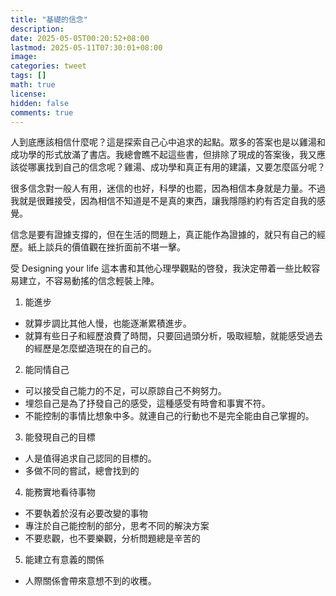 ```yaml
---
title: "基礎的信念"
description: 
date: 2025-05-05T00:20:52+08:00
lastmod: 2025-05-11T07:30:01+08:00
image: 
categories: tweet
tags: []
math: true
license: 
hidden: false
comments: true
---
```


人到底應該相信什麼呢？這是探索自己心中追求的起點。眾多的答案也是以雞湯和成功學的形式放滿了書店。我總會瞧不起這些書，但排除了現成的答案後，我又應該從哪裏找到自己的信念呢？雞湯、成功學和真正有用的建議，又要怎麼區分呢？

很多信念對一般人有用，迷信的也好，科學的也罷，因為相信本身就是力量。不過我就是很難接受，因為相信不知道是不是真的東西，讓我隱隱約約有否定自我的感覺。

信念是要有證據支撐的，但在生活的問題上，真正能作為證據的，就只有自己的經歷。紙上談兵的價值觀在挫折面前不堪一擊。

受 Designing your life 這本書和其他心理學觀點的啓發，我決定帶着一些比較容易建立，不容易動搖的信念輕裝上陣。

1. 能進步
- 就算步調比其他人慢，也能逐漸累積進步。
- 就算有些日子和經歷浪費了時間，只要回過頭分析，吸取經驗，就能感受過去的經歷是怎麼塑造現在的自己的。
2. 能同情自己
- 可以接受自己能力的不足，可以原諒自己不夠努力。
- 埋怨自己是為了抒發自己的感受，這種感受有時會和事實不符。
- 不能控制的事情比想象中多。就連自己的行動也不是完全能由自己掌握的。
3. 能發現自己的目標
- 人是值得追求自己認同的目標的。
- 多做不同的嘗試，總會找到的
4. 能務實地看待事物
- 不要執着於沒有必要改變的事物
- 專注於自己能控制的部分，思考不同的解決方案
- 不要悲觀，也不要樂觀，分析問題總是辛苦的
5. 能建立有意義的關係
- 人際關係會帶來意想不到的收穫。



